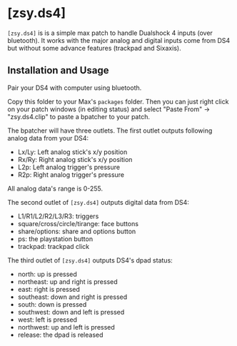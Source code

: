 # [zsy.ds4]

`[zsy.ds4]` is is a simple max patch to handle Dualshock 4 inputs (over bluetooth). It works with the major analog and digital inputs come from DS4 but without some advance features (trackpad and Sixaxis).

## Installation and Usage

Pair your DS4 with computer using bluetooth.

Copy this folder to your Max's `packages` folder. Then you can just right click on your patch windows (in editing status) and select "Paste From" -> "zsy.ds4.clip" to paste a bpatcher to your patch.

The bpatcher will have three outlets. The first outlet outputs following analog data from your DS4:

- Lx/Ly: Left analog stick's x/y position
- Rx/Ry: Right analog stick's x/y position
- L2p: Left analog trigger's pressure
- R2p: Right analog trigger's pressure


All analog data's range is 0-255.

The second outlet of `[zsy.ds4]` outputs digital data from DS4:

- L1/R1/L2/R2/L3/R3: triggers
- square/cross/circle/tirange: face buttons
- share/options: share and options button
- ps: the playstation button
- trackpad: trackpad click


The third outlet of `[zsy.ds4]` outputs DS4's dpad status:

- north: up is pressed
- northeast: up and right is pressed
- east: right is pressed
- southeast: down and right is pressed
- south: down is pressed
- southwest: down and left is pressed
- west: left is pressed
- northwest: up and left is pressed
- release: the dpad is released

